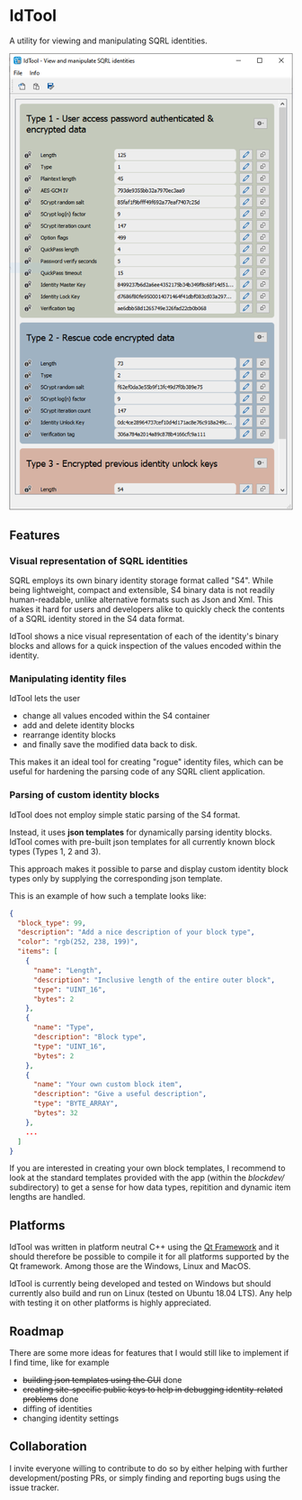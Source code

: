 # IdTool
A utility for viewing and manipulating SQRL identities.

![IdTool Main Window](assets/screenshot_1.png)

## Features

### Visual representation of SQRL identities
SQRL employs its own binary identity storage format called "S4". While being lightweight, compact and extensible, S4 binary data is not readily human-readable, unlike alternative formats such as Json and Xml. This makes it hard for users and developers alike to quickly check the contents of a SQRL identity stored in the S4 data format.

IdTool shows a nice visual representation of each of the identity's binary blocks and allows for a quick inspection of the values encoded within the identity.

### Manipulating identity files
IdTool lets the user 
 - change all values encoded within the S4 container
 - add and delete identity blocks
 - rearrange identity blocks
 - and finally save the modified data back to disk. 

This makes it an ideal tool for creating "rogue" identity files, which can be useful for hardening the parsing code of any SQRL client application.


### Parsing of custom identity blocks
IdTool does not employ simple static parsing of the S4 format. 

Instead, it uses **json templates** for dynamically parsing identity blocks. IdTool comes with pre-built json templates for all currently known block types (Types 1, 2 and 3).

This approach makes it possible to parse and display custom identity block types only by supplying the corresponding json template.

This is an example of how such a template looks like:
```json
{
  "block_type": 99,
  "description": "Add a nice description of your block type",
  "color": "rgb(252, 238, 199)",
  "items": [
    {
      "name": "Length",
      "description": "Inclusive length of the entire outer block",
      "type": "UINT_16",
      "bytes": 2
    },
    {
      "name": "Type",
      "description": "Block type",
      "type": "UINT_16",
      "bytes": 2
    },
    {
      "name": "Your own custom block item",
      "description": "Give a useful description",
      "type": "BYTE_ARRAY",
      "bytes": 32
    },
	...
  ]
}
```

If you are interested in creating your own block templates, I recommend to look at the standard templates provided with the app (within the _blockdev/_ subdirectory) to get a sense for how data types, repitition and dynamic item lengths are handled.


## Platforms
IdTool was written in platform neutral C++ using the [Qt Framework](https://www.qt.io) and it should therefore be possible to compile it for all platforms supported by the Qt framework. Among those are the Windows, Linux and MacOS.

IdTool is currently being developed and tested on Windows but should currently also build and run on Linux (tested on Ubuntu 18.04 LTS). Any help with testing it on other platforms is highly appreciated.

## Roadmap
There are some more ideas for features that I would still like to implement if I find time, like for example
- ~~building json templates using the GUI~~ done
- ~~creating site-specific public keys to help in debugging identity-related problems~~ done
- diffing of identities
- changing identity settings

## Collaboration
I invite everyone willing to contribute to do so by either helping with further development/posting PRs, or simply finding and reporting bugs using the issue tracker.
